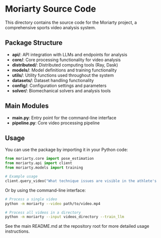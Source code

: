 # Moriarty Source Code

This directory contains the source code for the Moriarty project, a comprehensive sports video analysis system.

## Package Structure

- **api/**: API integration with LLMs and endpoints for analysis
- **core/**: Core processing functionality for video analysis
- **distributed/**: Distributed computing tools (Ray, Dask)
- **models/**: Model definitions and training functionality
- **utils/**: Utility functions used throughout the system
- **datasets/**: Dataset handling functionality
- **config/**: Configuration settings and parameters
- **solver/**: Biomechanical solvers and analysis tools

## Main Modules

- **main.py**: Entry point for the command-line interface
- **pipeline.py**: Core video processing pipeline

## Usage

You can use the package by importing it in your Python code:

```python
from moriarty.core import pose_estimation
from moriarty.api import client
from moriarty.models import training

# Example usage
client.query_video("What technique issues are visible in the athlete's movement?")
```

Or by using the command-line interface:

```bash
# Process a single video
python -m moriarty --video path/to/video.mp4

# Process all videos in a directory
python -m moriarty --input videos_directory --train_llm
```

See the main README.md at the repository root for more detailed usage instructions. 